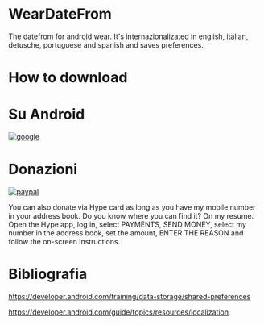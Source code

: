 # WearDateFrom
The datefrom for android wear. It's internazionalizated in english, italian, detusche, portuguese and spanish and saves preferences.


# How to download


# Su Android

[![google](https://play.google.com/intl/it_it/badges/static/images/badges/en_badge_web_generic.png)](https://play.google.com/store/apps/details?id=org.altervista.numerone.weardatefrom)


# Donazioni

[![paypal](https://www.paypalobjects.com/it_IT/IT/i/btn/btn_donateCC_LG.gif)](https://www.paypal.com/cgi-bin/webscr?cmd=_s-xclick&hosted_button_id=H4ZHTFRCETWXG)

You can also donate via Hype card as long as you have my mobile number in your address book. Do you know where you can find it? On my resume.
Open the Hype app, log in, select PAYMENTS, SEND MONEY, select my number in the address book, set the amount, ENTER THE REASON and follow the on-screen instructions.

# Bibliografia

https://developer.android.com/training/data-storage/shared-preferences

https://developer.android.com/guide/topics/resources/localization
